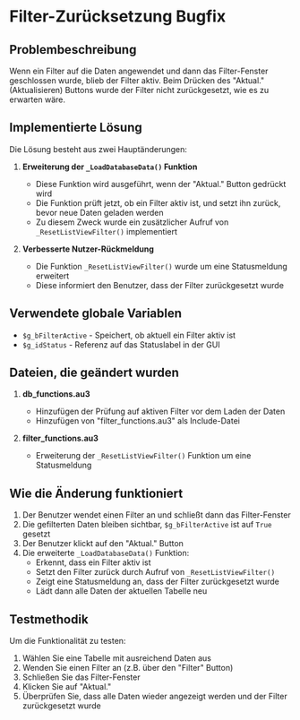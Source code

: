 # Filter-Zurücksetzung Bugfix

## Problembeschreibung

Wenn ein Filter auf die Daten angewendet und dann das Filter-Fenster geschlossen wurde, blieb der Filter aktiv. Beim Drücken des "Aktual." (Aktualisieren) Buttons wurde der Filter nicht zurückgesetzt, wie es zu erwarten wäre.

## Implementierte Lösung

Die Lösung besteht aus zwei Hauptänderungen:

1. **Erweiterung der `_LoadDatabaseData()` Funktion**
   - Diese Funktion wird ausgeführt, wenn der "Aktual." Button gedrückt wird
   - Die Funktion prüft jetzt, ob ein Filter aktiv ist, und setzt ihn zurück, bevor neue Daten geladen werden
   - Zu diesem Zweck wurde ein zusätzlicher Aufruf von `_ResetListViewFilter()` implementiert

2. **Verbesserte Nutzer-Rückmeldung**
   - Die Funktion `_ResetListViewFilter()` wurde um eine Statusmeldung erweitert
   - Diese informiert den Benutzer, dass der Filter zurückgesetzt wurde

## Verwendete globale Variablen

- `$g_bFilterActive` - Speichert, ob aktuell ein Filter aktiv ist
- `$g_idStatus` - Referenz auf das Statuslabel in der GUI

## Dateien, die geändert wurden

1. **db_functions.au3**
   - Hinzufügen der Prüfung auf aktiven Filter vor dem Laden der Daten
   - Hinzufügen von "filter_functions.au3" als Include-Datei

2. **filter_functions.au3**
   - Erweiterung der `_ResetListViewFilter()` Funktion um eine Statusmeldung

## Wie die Änderung funktioniert

1. Der Benutzer wendet einen Filter an und schließt dann das Filter-Fenster
2. Die gefilterten Daten bleiben sichtbar, `$g_bFilterActive` ist auf `True` gesetzt
3. Der Benutzer klickt auf den "Aktual." Button
4. Die erweiterte `_LoadDatabaseData()` Funktion:
   - Erkennt, dass ein Filter aktiv ist
   - Setzt den Filter zurück durch Aufruf von `_ResetListViewFilter()`
   - Zeigt eine Statusmeldung an, dass der Filter zurückgesetzt wurde
   - Lädt dann alle Daten der aktuellen Tabelle neu

## Testmethodik

Um die Funktionalität zu testen:
1. Wählen Sie eine Tabelle mit ausreichend Daten aus
2. Wenden Sie einen Filter an (z.B. über den "Filter" Button)
3. Schließen Sie das Filter-Fenster
4. Klicken Sie auf "Aktual."
5. Überprüfen Sie, dass alle Daten wieder angezeigt werden und der Filter zurückgesetzt wurde